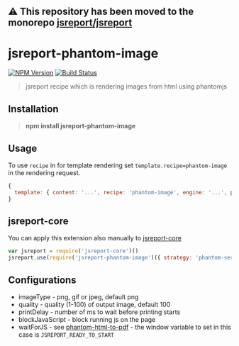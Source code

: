 **⚠️ This repository has been moved to the monorepo [jsreport/jsreport](https://github.com/jsreport/jsreport)**
--

# jsreport-phantom-image
[![NPM Version](http://img.shields.io/npm/v/jsreport-phantom-image.svg?style=flat-square)](https://npmjs.com/package/jsreport-phantom-image)
[![Build Status](https://travis-ci.org/jsreport/jsreport-phantom-image.png?branch=master)](https://travis-ci.org/jsreport/jsreport-phantom-image)

> jsreport recipe which is rendering images from html using phantomjs

## Installation

> **npm install jsreport-phantom-image**

## Usage
To use `recipe` in for template rendering set `template.recipe=phantom-image` in the rendering request.

```js
{
  template: { content: '...', recipe: 'phantom-image', engine: '...', phantomImage: { ... } }
}
```

## jsreport-core
You can apply this extension also manually to [jsreport-core](https://github.com/jsreport/jsreport-core)

```js
var jsreport = require('jsreport-core')()
jsreport.use(require('jsreport-phantom-image')({ strategy: 'phantom-server' }))
```

## Configurations

- imageType - png, gif or jpeg, default png
- quality - quality (1-100) of output image, default 100
- printDelay - number of ms to wait before printing starts
- blockJavaScript - block running js on the page
- waitForJS - see [phantom-html-to-pdf](https://github.com/pofider/phantom-html-to-pdf) - the window variable to set in this case is `JSREPORT_READY_TO_START`

